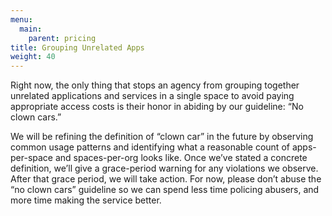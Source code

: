 ```yaml
---
menu:
  main:
    parent: pricing
title: Grouping Unrelated Apps
weight: 40
---
```


Right now, the only thing that stops an agency from grouping together unrelated applications and services in a single space to avoid paying appropriate access costs is their honor in abiding by our guideline: “No clown cars.”

We will be refining the definition of “clown car” in the future by observing common usage patterns and identifying what a reasonable count of apps-per-space and spaces-per-org looks like. Once we’ve stated a concrete definition, we’ll give a grace-period warning for any violations we observe. After that grace period, we will take action. For now, please don’t abuse the “no clown cars” guideline so we can spend less time policing abusers, and more time making the service better.
